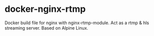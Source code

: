 # docker-nginx-rtmp
Docker build file for nginx with nginx-rtmp-module. Act as a rtmp &amp; hls streaming server. Based on Alpine Linux.
